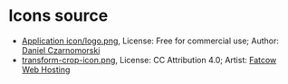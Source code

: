 Icons source
============

- [Application icon/logo.png](https://www.easyicon.net/language.en/1106346-ocr_icon.html), License: Free for commercial use; Author: [Daniel Czarnomorski](https://forum.xda-developers.com/showthread.php?t=1972383)
- [transform-crop-icon.png](http://www.iconarchive.com/show/farm-fresh-icons-by-fatcow/transform-crop-icon.html), License: CC Attribution 4.0; Artist: [Fatcow Web Hosting](http://www.fatcow.com/free-icons)
